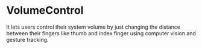 # VolumeControl
It lets users control their system volume by just changing the distance between their fingers like thumb and index finger using computer vision and gesture tracking.
